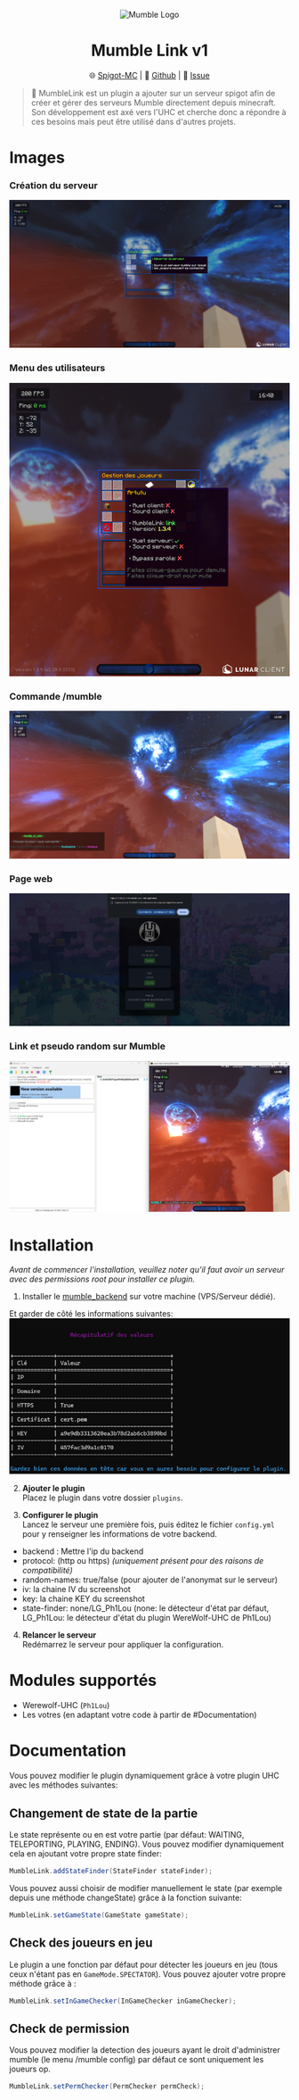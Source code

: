<div align="center">
    <br/>
    <img src="https://upload.wikimedia.org/wikipedia/commons/thumb/8/8f/Icons_mumble.svg/1200px-Icons_mumble.svg.png" alt="Mumble Logo" width="200"/>
    <h1>Mumble Link v1</h1>
</div>

<p align="center">
	🌐 <a href="https://github.com/Artutu64/MumbleLink">Spigot-MC</a>
	 &#124;
	📓 <a href="https://github.com/Artutu64/MumbleLink">Github</a>
	 &#124;
	🔎 <a href="https://github.com/Artutu64/MumbleLink/issues">Issue</a>
</p>

>💬️ MumbleLink est un plugin a ajouter sur un serveur spigot afin de créer et gérer des serveurs Mumble directement depuis minecraft. Son développement est axé vers l'UHC et cherche donc a répondre à ces besoins mais peut être utilisé dans d'autres projets.

# Images

### Création du serveur
<img src="https://github.com/Artutu64/MumbleLink/raw/refs/heads/main/MenuCreationServer.png">

### Menu des utilisateurs
<img src="https://github.com/Artutu64/MumbleLink/raw/refs/heads/main/MenuWithData.png">

### Commande /mumble
<img src="https://github.com/Artutu64/MumbleLink/raw/refs/heads/main/CmdMumble.png">

### Page web
<img src="https://github.com/Artutu64/MumbleLink/raw/refs/heads/main/WebPage.png">

### Link et pseudo random sur Mumble
<img src="https://github.com/Artutu64/MumbleLink/raw/refs/heads/main/LinkAndMumble.png">

# Installation

*Avant de commencer l'installation, veuillez noter qu'il faut avoir un serveur avec des permissions root pour installer ce plugin.*

1. Installer le [mumble_backend](https://github.com/Artutu64/mumble_backend) sur votre machine (VPS/Serveur dédié).

Et garder de côté les informations suivantes:
<img src="https://raw.githubusercontent.com/Artutu64/MumbleLink/main/Output-installation.png">

2. **Ajouter le plugin**  
   Placez le plugin dans votre dossier `plugins`.


3. **Configurer le plugin**  
   Lancez le serveur une première fois, puis éditez le fichier `config.yml` pour y renseigner les informations de votre backend.

- backend : Mettre l'ip du backend
- protocol: (http ou https) *(uniquement présent pour des raisons de compatibilité)*
- random-names: true/false (pour ajouter de l'anonymat sur le serveur)
- iv: la chaine IV du screenshot
- key: la chaine KEY du screenshot
- state-finder: none/LG_Ph1Lou (none: le détecteur d'état par défaut, LG_Ph1Lou: le détecteur d'état du plugin WereWolf-UHC de Ph1Lou)

4. **Relancer le serveur**  
   Redémarrez le serveur pour appliquer la configuration.


# Modules supportés

- Werewolf-UHC (``Ph1Lou``)
- Les votres (en adaptant votre code à partir de #Documentation)

# Documentation

Vous pouvez modifier le plugin dynamiquement grâce à votre plugin UHC avec les méthodes suivantes:

## Changement de state de la partie
Le state représente ou en est votre partie (par défaut: WAITING, TELEPORTING, PLAYING, ENDING). Vous pouvez modifier dynamiquement cela en ajoutant votre propre state finder:

```java
MumbleLink.addStateFinder(StateFinder stateFinder);
```

Vous pouvez aussi choisir de modifier manuellement le state (par exemple depuis une méthode changeState) grâce à la fonction suivante:
```java
MumbleLink.setGameState(GameState gameState);
```

## Check des joueurs en jeu
Le plugin a une fonction par défaut pour détecter les joueurs en jeu (tous ceux n'étant pas en ``GameMode.SPECTATOR``). Vous pouvez ajouter votre propre méthode grâce à :
```java
MumbleLink.setInGameChecker(InGameChecker inGameChecker);
```

## Check de permission
Vous pouvez modifier la detection des joueurs ayant le droit d'administrer mumble (le menu /mumble config) par défaut ce sont uniquement les joueurs op.

```java
MumbleLink.setPermChecker(PermChecker permCheck);
```
